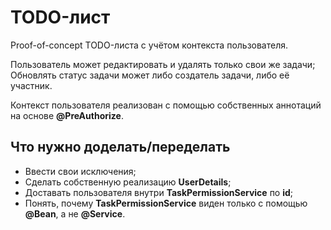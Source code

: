 # TODO-лист
Proof-of-concept TODO-листа с учётом контекста пользователя.

Пользователь может редактировать и удалять только свои же задачи; 
Обновлять статус задачи может либо создатель задачи, либо её участник.

Контекст пользователя реализован с помощью собственных аннотаций на основе **@PreAuthorize**.

## Что нужно доделать/переделать
- Ввести свои исключения;
- Сделать собственную реализацию **UserDetails**;
- Доставать пользователя внутри **TaskPermissionService** по **id**;
- Понять, почему **TaskPermissionService** виден только с помощью **@Bean**, а не **@Service**.
